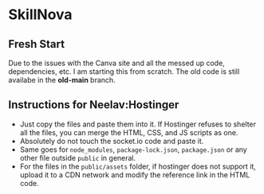 # SkillNova

## Fresh Start
Due to the issues with the Canva site and all the messed up code, dependencies, etc. I am starting this from scratch.
The old code is still availabe in the **old-main** branch.

## Instructions for Neelav:Hostinger
* Just copy the files and paste them into it. If Hostinger refuses to shelter all the files, you can merge the HTML, CSS, and JS scripts as one.
* Absolutely do not touch the socket.io code and paste it.
* Same goes for `node_modules`, `package-lock.json`, `package.json` or any other file outside `public` in general.
* For the files in the `public/assets` folder, if hostinger does not support it, upload it to a CDN network and modify the reference link in the HTML code. 
